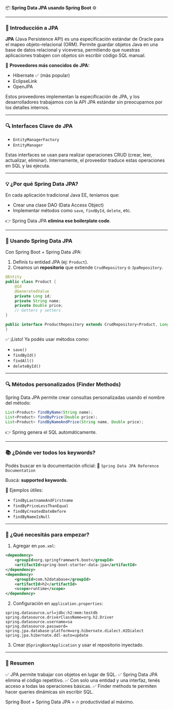 📦 **Spring Data JPA usando Spring Boot** ⚙️

---

### 🧩 Introducción a JPA

**JPA** (Java Persistence API) es una especificación estándar de Oracle para el mapeo objeto-relacional (ORM). Permite guardar objetos Java en una base de datos relacional y viceversa, permitiendo que nuestras aplicaciones trabajen con objetos sin escribir código SQL manual.

🔧 **Proveedores más conocidos de JPA:**

* Hibernate ✅ (más popular)
* EclipseLink
* OpenJPA

Estos proveedores implementan la especificación de JPA, y los desarrolladores trabajamos con la API JPA estándar sin preocuparnos por los detalles internos.

---

### 🔍 Interfaces Clave de JPA

* `EntityManagerFactory`
* `EntityManager`

Estas interfaces se usan para realizar operaciones CRUD (crear, leer, actualizar, eliminar). Internamente, el proveedor traduce estas operaciones en SQL y las ejecuta.

---

### 💡 ¿Por qué Spring Data JPA?

En cada aplicación tradicional Java EE, teníamos que:

* Crear una clase DAO (Data Access Object)
* Implementar métodos como `save`, `findById`, `delete`, etc.

👉 Spring Data JPA **elimina ese boilerplate code**.

---

### 🚀 Usando Spring Data JPA

Con Spring Boot + Spring Data JPA:

1. Definís tu entidad JPA (ej: `Product`).
2. Creamos un **repositorio** que extiende `CrudRepository` o `JpaRepository`.

```java
@Entity
public class Product {
    @Id
    @GeneratedValue
    private Long id;
    private String name;
    private Double price;
    // Getters y setters
}

public interface ProductRepository extends CrudRepository<Product, Long> {
}
```

✅ ¡Listo! Ya podés usar métodos como:

* `save()`
* `findById()`
* `findAll()`
* `deleteById()`

---

### 🔍 Métodos personalizados (Finder Methods)

Spring Data JPA permite crear consultas personalizadas usando el nombre del método:

```java
List<Product> findByName(String name);
List<Product> findByPrice(Double price);
List<Product> findByNameAndPrice(String name, Double price);
```

👉 Spring genera el SQL automáticamente.

---

### 📚 ¿Dónde ver todos los keywords?

Podés buscar en la documentación oficial:
🔎 `Spring Data JPA Reference Documentation`

Buscá: **supported keywords**.

🧠 Ejemplos útiles:

* `findByLastnameAndFirstname`
* `findByPriceLessThanEqual`
* `findByCreatedDateBefore`
* `findByNameIsNull`

---

### 🧪 ¿Qué necesitás para empezar?

1. Agregar en `pom.xml`:

```xml
<dependency>
    <groupId>org.springframework.boot</groupId>
    <artifactId>spring-boot-starter-data-jpa</artifactId>
</dependency>
<dependency>
    <groupId>com.h2database</groupId>
    <artifactId>h2</artifactId>
    <scope>runtime</scope>
</dependency>
```

2. Configuración en `application.properties`:

```properties
spring.datasource.url=jdbc:h2:mem:testdb
spring.datasource.driverClassName=org.h2.Driver
spring.datasource.username=sa
spring.datasource.password=
spring.jpa.database-platform=org.hibernate.dialect.H2Dialect
spring.jpa.hibernate.ddl-auto=update
```

3. Crear `@SpringBootApplication` y usar el repositorio inyectado.

---

### 🧾 Resumen

✅ JPA permite trabajar con objetos en lugar de SQL.
✅ Spring Data JPA elimina el código repetitivo.
✅ Con solo una entidad y una interfaz, tenés acceso a todas las operaciones básicas.
✅ Finder methods te permiten hacer queries dinámicas sin escribir SQL.

Spring Boot + Spring Data JPA = 🔥 productividad al máximo.
